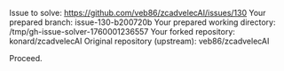 Issue to solve: https://github.com/veb86/zcadvelecAI/issues/130
Your prepared branch: issue-130-b200720b
Your prepared working directory: /tmp/gh-issue-solver-1760001236557
Your forked repository: konard/zcadvelecAI
Original repository (upstream): veb86/zcadvelecAI

Proceed.